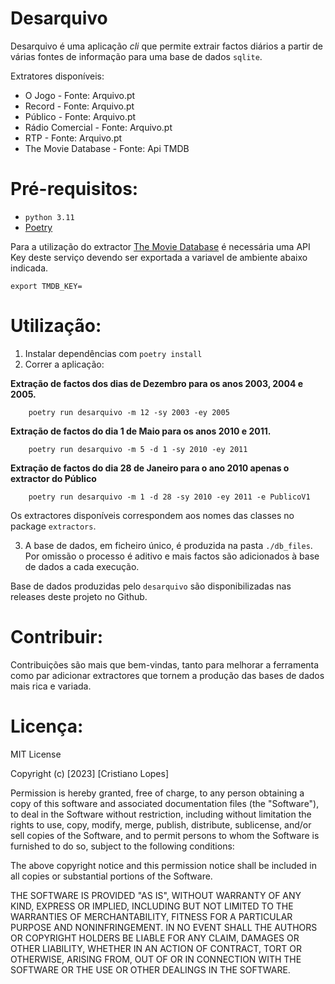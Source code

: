 # Desarquivo

Desarquivo é uma aplicação *cli* que permite extrair factos diários a partir de várias fontes de informação para uma base de dados `sqlite`.

Extratores disponíveis:

* O Jogo - Fonte: Arquivo.pt
* Record - Fonte: Arquivo.pt
* Público - Fonte: Arquivo.pt
* Rádio Comercial - Fonte: Arquivo.pt
* RTP - Fonte: Arquivo.pt
* The Movie Database - Fonte: Api TMDB


# Pré-requisitos:

* `python 3.11`
* [Poetry](https://python-poetry.org)

Para a utilização do extractor [The Movie Database](https://www.themoviedb.org) é necessária uma API Key deste serviço devendo ser exportada a variavel de ambiente abaixo indicada.

    export TMDB_KEY=
    

# Utilização:

1. Instalar dependências com `poetry install`
2. Correr a aplicação:
    
**Extração de factos dos dias de Dezembro para os anos 2003, 2004 e 2005.**
        
        poetry run desarquivo -m 12 -sy 2003 -ey 2005
        
**Extração de factos do dia 1 de Maio para os anos 2010 e 2011.**
        
        poetry run desarquivo -m 5 -d 1 -sy 2010 -ey 2011
        
**Extração de factos do dia 28 de Janeiro para o ano 2010 apenas o extractor do Público**
        
        poetry run desarquivo -m 1 -d 28 -sy 2010 -ey 2011 -e PublicoV1
        
Os extractores disponíveis correspondem aos nomes das classes no package `extractors`.

3. A base de dados, em ficheiro único, é produzida na pasta `./db_files`. Por omissão o processo é aditivo e mais factos são adicionados à base de dados a cada execução.

Base de dados produzidas pelo `desarquivo` são disponibilizadas nas releases deste projeto no Github.

# Contribuir:

Contribuições são mais que bem-vindas, tanto para melhorar a ferramenta como par adicionar extractores que tornem a produção das bases de dados mais rica e variada.

# Licença:

MIT License

Copyright (c) [2023] [Cristiano Lopes]

Permission is hereby granted, free of charge, to any person obtaining a copy
of this software and associated documentation files (the "Software"), to deal
in the Software without restriction, including without limitation the rights
to use, copy, modify, merge, publish, distribute, sublicense, and/or sell
copies of the Software, and to permit persons to whom the Software is
furnished to do so, subject to the following conditions:

The above copyright notice and this permission notice shall be included in all
copies or substantial portions of the Software.

THE SOFTWARE IS PROVIDED "AS IS", WITHOUT WARRANTY OF ANY KIND, EXPRESS OR
IMPLIED, INCLUDING BUT NOT LIMITED TO THE WARRANTIES OF MERCHANTABILITY,
FITNESS FOR A PARTICULAR PURPOSE AND NONINFRINGEMENT. IN NO EVENT SHALL THE
AUTHORS OR COPYRIGHT HOLDERS BE LIABLE FOR ANY CLAIM, DAMAGES OR OTHER
LIABILITY, WHETHER IN AN ACTION OF CONTRACT, TORT OR OTHERWISE, ARISING FROM,
OUT OF OR IN CONNECTION WITH THE SOFTWARE OR THE USE OR OTHER DEALINGS IN THE
SOFTWARE.

